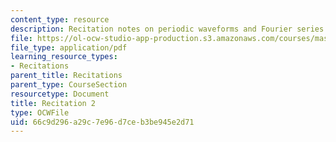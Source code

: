 ```yaml
---
content_type: resource
description: Recitation notes on periodic waveforms and Fourier series.
file: https://ol-ocw-studio-app-production.s3.amazonaws.com/courses/mas-160-signals-systems-and-information-for-media-technology-fall-2007/66c9d296a29c7e96d7ceb3be945e2d71_rec2.pdf
file_type: application/pdf
learning_resource_types:
- Recitations
parent_title: Recitations
parent_type: CourseSection
resourcetype: Document
title: Recitation 2
type: OCWFile
uid: 66c9d296-a29c-7e96-d7ce-b3be945e2d71
---
```

